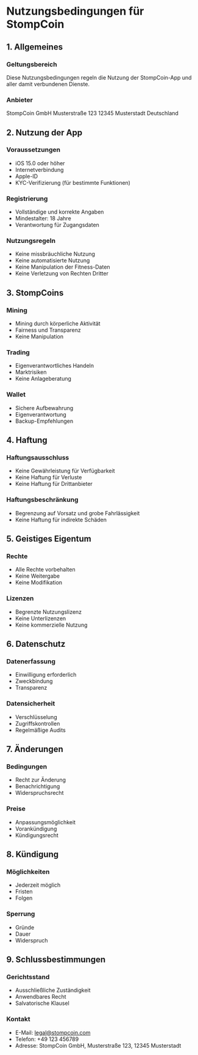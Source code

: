 # Nutzungsbedingungen für StompCoin

## 1. Allgemeines

### Geltungsbereich
Diese Nutzungsbedingungen regeln die Nutzung der StompCoin-App und aller damit verbundenen Dienste.

### Anbieter
StompCoin GmbH
Musterstraße 123
12345 Musterstadt
Deutschland

## 2. Nutzung der App

### Voraussetzungen
- iOS 15.0 oder höher
- Internetverbindung
- Apple-ID
- KYC-Verifizierung (für bestimmte Funktionen)

### Registrierung
- Vollständige und korrekte Angaben
- Mindestalter: 18 Jahre
- Verantwortung für Zugangsdaten

### Nutzungsregeln
- Keine missbräuchliche Nutzung
- Keine automatisierte Nutzung
- Keine Manipulation der Fitness-Daten
- Keine Verletzung von Rechten Dritter

## 3. StompCoins

### Mining
- Mining durch körperliche Aktivität
- Fairness und Transparenz
- Keine Manipulation

### Trading
- Eigenverantwortliches Handeln
- Marktrisiken
- Keine Anlageberatung

### Wallet
- Sichere Aufbewahrung
- Eigenverantwortung
- Backup-Empfehlungen

## 4. Haftung

### Haftungsausschluss
- Keine Gewährleistung für Verfügbarkeit
- Keine Haftung für Verluste
- Keine Haftung für Drittanbieter

### Haftungsbeschränkung
- Begrenzung auf Vorsatz und grobe Fahrlässigkeit
- Keine Haftung für indirekte Schäden

## 5. Geistiges Eigentum

### Rechte
- Alle Rechte vorbehalten
- Keine Weitergabe
- Keine Modifikation

### Lizenzen
- Begrenzte Nutzungslizenz
- Keine Unterlizenzen
- Keine kommerzielle Nutzung

## 6. Datenschutz

### Datenerfassung
- Einwilligung erforderlich
- Zweckbindung
- Transparenz

### Datensicherheit
- Verschlüsselung
- Zugriffskontrollen
- Regelmäßige Audits

## 7. Änderungen

### Bedingungen
- Recht zur Änderung
- Benachrichtigung
- Widerspruchsrecht

### Preise
- Anpassungsmöglichkeit
- Vorankündigung
- Kündigungsrecht

## 8. Kündigung

### Möglichkeiten
- Jederzeit möglich
- Fristen
- Folgen

### Sperrung
- Gründe
- Dauer
- Widerspruch

## 9. Schlussbestimmungen

### Gerichtsstand
- Ausschließliche Zuständigkeit
- Anwendbares Recht
- Salvatorische Klausel

### Kontakt
- E-Mail: legal@stompcoin.com
- Telefon: +49 123 456789
- Adresse: StompCoin GmbH, Musterstraße 123, 12345 Musterstadt 